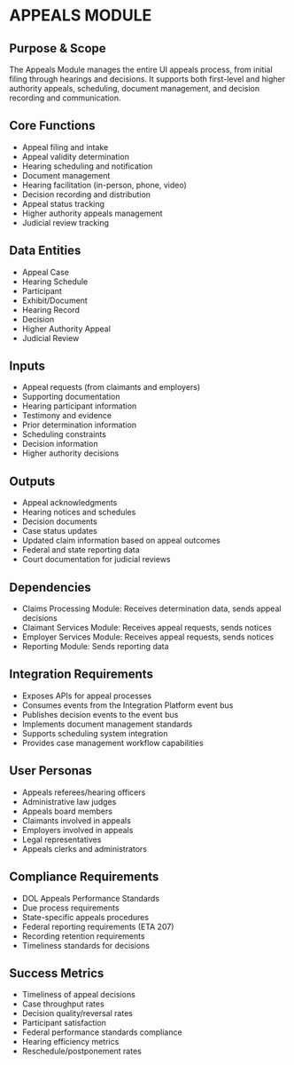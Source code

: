 # APPEALS MODULE

## Purpose & Scope
The Appeals Module manages the entire UI appeals process, from initial filing through hearings and decisions. It supports both first-level and higher authority appeals, scheduling, document management, and decision recording and communication.

## Core Functions
- Appeal filing and intake
- Appeal validity determination
- Hearing scheduling and notification
- Document management
- Hearing facilitation (in-person, phone, video)
- Decision recording and distribution
- Appeal status tracking
- Higher authority appeals management
- Judicial review tracking

## Data Entities
- Appeal Case
- Hearing Schedule
- Participant
- Exhibit/Document
- Hearing Record
- Decision
- Higher Authority Appeal
- Judicial Review

## Inputs
- Appeal requests (from claimants and employers)
- Supporting documentation
- Hearing participant information
- Testimony and evidence
- Prior determination information
- Scheduling constraints
- Decision information
- Higher authority decisions

## Outputs
- Appeal acknowledgments
- Hearing notices and schedules
- Decision documents
- Case status updates
- Updated claim information based on appeal outcomes
- Federal and state reporting data
- Court documentation for judicial reviews

## Dependencies
- Claims Processing Module: Receives determination data, sends appeal decisions
- Claimant Services Module: Receives appeal requests, sends notices
- Employer Services Module: Receives appeal requests, sends notices
- Reporting Module: Sends reporting data

## Integration Requirements
- Exposes APIs for appeal processes
- Consumes events from the Integration Platform event bus
- Publishes decision events to the event bus
- Implements document management standards
- Supports scheduling system integration
- Provides case management workflow capabilities

## User Personas
- Appeals referees/hearing officers
- Administrative law judges
- Appeals board members
- Claimants involved in appeals
- Employers involved in appeals
- Legal representatives
- Appeals clerks and administrators

## Compliance Requirements
- DOL Appeals Performance Standards
- Due process requirements
- State-specific appeals procedures
- Federal reporting requirements (ETA 207)
- Recording retention requirements
- Timeliness standards for decisions

## Success Metrics
- Timeliness of appeal decisions
- Case throughput rates
- Decision quality/reversal rates
- Participant satisfaction
- Federal performance standards compliance
- Hearing efficiency metrics
- Reschedule/postponement rates